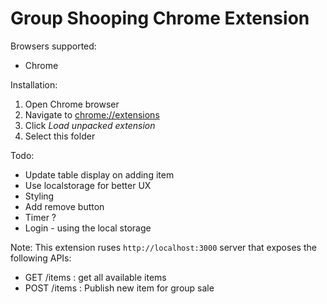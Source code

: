# Group Shooping Chrome Extension

Browsers supported:
- Chrome

Installation:
1. Open Chrome browser
2. Navigate to [chrome://extensions](Chrome://extensions)
3. Click *Load unpacked extension*
4. Select this folder

Todo:
- Update table display on adding item
- Use localstorage for better UX
- Styling
- Add remove button
- Timer ?
- Login - using the local storage

Note: 
This extension ruses `http://localhost:3000` server that exposes the following APIs:
- GET /items : get all available items
- POST /items : Publish new item for group sale